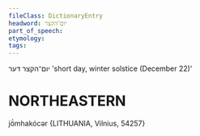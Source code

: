```yaml
---
fileClass: DictionaryEntry
headword: יום־הקצר
part_of_speech: 
etymology: 
tags: 
---
```

יום־הקצר
דער
'short day, winter solstice (December 22)'

NORTHEASTERN
==============

jö́mhakócər {LITHUANIA, Vilnius, 54257}